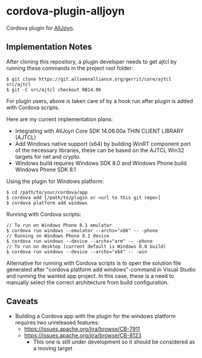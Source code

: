 cordova-plugin-alljoyn
======================

Cordova plugin for [AllJoyn](https://allseenalliance.org/alljoyn-framework-tutorial).

Implementation Notes
--------------------
After cloning this repository, a plugin developer needs to get ajtcl by running these commands in the project root folder:

```
$ git clone https://git.allseenalliance.org/gerrit/core/ajtcl src/ajtcl
$ git -C src/ajtcl checkout RB14.06
```

For plugin users, above is taken care of by a hook run after plugin is added with Cordova scripts.

Here are my current implementation plans:

* Integrating with AllJoyn Core SDK 14.06.00a THIN CLIENT LIBRARY (AJTCL)
* Add Windows native support (x64) by building WinRT component port of the necessary libraries, these can be based on the AJTCL Win32 targets for net and crypto.
* Windows build requires Windows SDK 8.0 and Windows Phone build Windows Phone SDK 8.1

Using the plugin for Windows platform:

```
$ cd /path/to/your/cordova/app
$ cordova add [/path/to/plugin or <url to this git repo>]
$ cordova platform add windows
```

Running with Cordova scripts:

```
// To run on Windows Phone 8.1 emulator
$ cordova run windows --emulator --archs="x86" -- -phone
// Running on Windows Phone 8.1 device
$ cordova run windows --device --archs="arm" -- -phone
// To run on desktop (current default is Windows 8.0 build)
$ cordova run windows --device --archs="x64" -- -win
```

Alternative for running with Cordova scripts is to open the solution file generated after "cordova platform add windows"-command in Visual Studio and running the wanted app project. In this case, these is a need to manually select the correct architecture from build configuration.

Caveats
-------
* Building a Cordova app with the plugin for the windows platform requires two unreleased features:
  * https://issues.apache.org/jira/browse/CB-7911
  * https://issues.apache.org/jira/browse/CB-8123
    * This one is still under development so it should be considered as a moving target